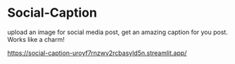 # Social-Caption
upload an image for social media post, get an amazing caption for you post. Works like a charm!



https://social-caption-uroyf7rnzwv2rcbasyld5n.streamlit.app/
